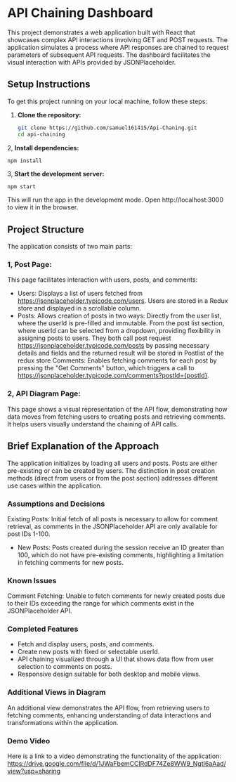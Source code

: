 # API Chaining Dashboard

This project demonstrates a web application built with React that showcases complex API interactions involving GET and POST requests. The application simulates a process where API responses are chained to request parameters of subsequent API requests. The dashboard facilitates the visual interaction with APIs provided by JSONPlaceholder.

## Setup Instructions

To get this project running on your local machine, follow these steps:

1. **Clone the repository:**
   ```bash
   git clone https://github.com/samuel161415/Api-Chaning.git
   cd api-chaining
   ```
2, **Install dependencies:**
   ```
   npm install
   ```
3, **Start the development server:**
  ```bash
  npm start
  ```
   This will run the app in the development mode. Open http://localhost:3000 to view it in the browser.

## Project Structure
The application consists of two main parts:

### 1, Post Page: 
This page facilitates interaction with users, posts, and comments:

- Users: Displays a list of users fetched from https://jsonplaceholder.typicode.com/users. Users are stored in a Redux store and displayed in a scrollable column.
- Posts: Allows creation of posts in two ways:
Directly from the user list, where the userId is pre-filled and immutable.
From the post list section, where userId can be selected from a dropdown, providing flexibility in assigning posts to users.
They both call post request https://jsonplaceholder.typicode.com/posts by passing necessary details and fields and the returned result will be stored in Postlist of the redux store
Comments: Enables fetching comments for each post by pressing the "Get Comments" button, which triggers a call to https://jsonplaceholder.typicode.com/comments?postId={postId}.

### 2, API Diagram Page: 
This page shows a visual representation of the API flow, demonstrating how data moves from fetching users to creating posts and retrieving comments. It helps users visually understand the chaining of API calls.



## Brief Explanation of the Approach
The application initializes by loading all users and posts. Posts are either pre-existing or can be created by users. The distinction in post creation methods (direct from users or from the post section) addresses different use cases within the application.

### Assumptions and Decisions
Existing Posts: Initial fetch of all posts is necessary to allow for comment retrieval, as comments in the JSONPlaceholder API are only available for post IDs 1-100.

- New Posts: Posts created during the session receive an ID greater than 100, which do not have pre-existing comments, highlighting a limitation in fetching comments for new posts.

### Known Issues
Comment Fetching: Unable to fetch comments for newly created posts due to their IDs exceeding the range for which comments exist in the JSONPlaceholder API.

### Completed Features
- Fetch and display users, posts, and comments.
- Create new posts with fixed or selectable userId.
- API chaining visualized through a UI that shows data flow from user selection to comments on posts.
- Responsive design suitable for both desktop and mobile views.

### Additional Views in Diagram
An additional view demonstrates the API flow, from retrieving users to fetching comments, enhancing understanding of data interactions and transformations within the application.

### Demo Video
Here is a link to a video demonstrating the functionality of the application: https://drive.google.com/file/d/1JWaFbemCClRdDF74Ze8WW9_NgtI6aAad/view?usp=sharing 
